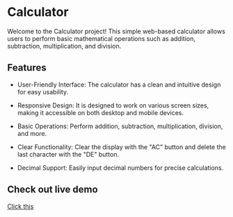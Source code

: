 # Calculator
Welcome to the Calculator project! This simple web-based calculator allows users to perform basic mathematical operations such as addition, subtraction, multiplication, and division.

## Features

- User-Friendly Interface: The calculator has a clean and intuitive design for easy usability.

- Responsive Design: It is designed to work on various screen sizes, making it accessible on both desktop and mobile devices.

- Basic Operations: Perform addition, subtraction, multiplication, division, and more.

- Clear Functionality: Clear the display with the "AC" button and delete the last character with the "DE" button.

- Decimal Support: Easily input decimal numbers for precise calculations.

## Check out live demo

[Click this](https://uharika77.github.io/Calculator/)
